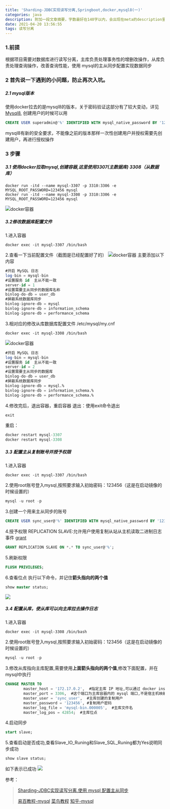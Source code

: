```yaml
---
title: 'Sharding-JDBC实现读写分离,Springboot,docker,mysql8(一)'
categories: java
description: 附加一段文章摘要，字数最好在140字以内，会出现在meta的description里面
date: 2021-04-20 13:56:55
tags: 读写分离
---
```

### 1.前提
根据项目需要对数据库进行读写分离，主库负责处理事务性的增删改操作，从库负责处理查询操作，改善查询性能，使用 mysql的主从同步配置实现数据同步
### 2 首先说一下遇到的小问题，防止再次入坑。
##### 2.1 mysql版本
使用docker拉去的是mysql8的版本，关于密码验证这部分有了较大变动，详见[Mysql8](https://zhuanlan.zhihu.com/p/65638193),
创建用户的时候可以用
```sql
CREATE USER superadmin@'%' IDENTIFIED WITH mysql_native_password BY '123456';
```

mysql8有新的安全要求，不能像之前的版本那样一次性创建用户并授权需要先创建用户，再进行授权操作


### 3 步骤
##### 3.1 使用docker拉取mysql,创建容器,这里使用3307(主数据库) 3308（从数据库） 
```
docker run -itd --name mysql-3307 -p 3310:3306 -e MYSQL_ROOT_PASSWORD=123456 mysql
docker run -itd --name mysql-3308 -p 3310:3306 -e MYSQL_ROOT_PASSWORD=123456 mysql
```
![docker容器](https://raw.githubusercontent.com/jianlong-sun/PicBed/main/img/202112141935271.png)
<!--more-->

##### 3.2修改数据库配置文件

1.进入容器
```
docker exec -it mysql-3307 /bin/bash
```
2.查看一下当前配置文件（截图是已经配置好了的）
![docker容器](https://raw.githubusercontent.com/jianlong-sun/PicBed/main/img/202112141935077.png)
主要添加以下内容

```sql
#开启 MySQL 日志
log-bin = mysql-bin
#设置服务 id  主从不能一致
server-id = 1
#设置需要主从同步的数据库名称
binlog-do-db = user_db
#屏蔽系统数据库同步
binlog-ignore-db = mysql
binlog-ignore-db = information_schema
binlog-ignore-db = performance_schema
```
3.相对应的修改从库数据库配置文件
/etc/mysql/my.cnf
```
docker exec -it mysql-3308 /bin/bash
```
![docker容器](https://raw.githubusercontent.com/jianlong-sun/PicBed/main/img/202112141935516.png)
```sql
#开启 MySQL 日志
log-bin = mysql-bin
#设置服务 id  主从不能一致
server-id = 2
#设置需要主从同步的数据库
binlog-do-db = user_db
#屏蔽系统数据库同步
binlog-ignore-db = mysql.%
binlog-ignore-db = information_schema.%
binlog-ignore-db = performance_schema.%
```
4.修改完后，退出容器，重启容器
退出：使用exit命令退出
```sql
exit
```
重启：
```sql
docker restart mysql-3307
docker restart mysql-3308
```
##### 3.3 配置主从复制账号并授予权限
1.进入容器
```
docker exec -it mysql-3307 /bin/bash
```
2.使用root账号登入mysql,按照要求输入初始密码：123456（这是在启动镜像的时候设置的）
```sql
mysql -u root -p
```
3.创建一个用来主从同步的账号
```sql
CREATE USER sync_user@'%' IDENTIFIED WITH mysql_native_password BY '123456';
```
4.授予权限 REPLICATION SLAVE:允许用户使用复制从站从主机读取二进制日志事件
[grant](https://www.yiibai.com/mysql/grant.html)
```sql
GRANT REPLICATION SLAVE ON *.* TO sync_user@'%';
```
5.刷新权限
```sql
FLUSH PRIVILEGES;
```
6.查看位点
执行以下命令，并记住**箭头指向的两个值**
```sql
show master status;
```
![](https://raw.githubusercontent.com/jianlong-sun/PicBed/main/img/202112141935696.png)

##### 3.4 配置从库，使从库可以向主库拉去操作日志

1.进入容器
```
docker exec -it mysql-3308 /bin/bash
```
2.使用root账号登入mysql,按照要求输入初始密码：123456（这是在启动镜像的时候设置的）
```sql
mysql -u root -p
```
3.修改从库指向主库配置,需要使用**上面箭头指向的两个值**,修改下面配置，并在mysql中执行
```sql
CHANGE MASTER TO 
	 	master_host = '172.17.0.2',  #指定主库 IP 地址,可以通过 docker inspect mysql-3307 命令查看主库 IPAdress
	 	master_port = 3306,  #这个端口为主库容器内的 mysql 端口,不是宿主机映射容器的端口
		master_user = 'sync_user',  #主库创建的复制用户
		master_password = '123456', #复制用户密码
	    master_log_file = 'mysql‐bin.000005',  #主库文件名
	    master_log_pos = 42854;  #主库位点
```
4.启动同步
```sql
start slave;
```
5.查看启动是否成功,查看Slave_IO_Runing和Slave_SQL_Runing都为Yes说明同步成功
```sql
show slave status;
```
如下表示已成功
![](https://raw.githubusercontent.com/jianlong-sun/PicBed/main/img/202112141935981.png)

参考：
> [Sharding-JDBC实现读写分离,使用 mysql 配置主从同步](https://blog.csdn.net/TimeQuantum/article/details/107206849)
>
>[易百教程-mysql](https://www.yiibai.com/mysql/grant.html)
>[菜鸟教程](https://www.runoob.com/docker/docker-container-usage.html)
>[知乎-mysql](https://zhuanlan.zhihu.com/p/65638193)